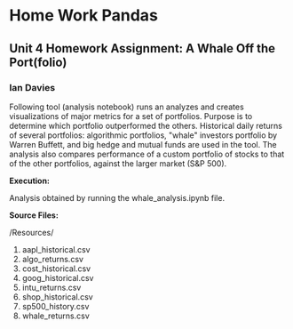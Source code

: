# Home Work Pandas
## Unit 4 Homework Assignment: A Whale Off the Port(folio)
### Ian Davies

 Following tool (analysis notebook) runs an analyzes and creates visualizations of major metrics for a set of portfolios.  Purpose is to determine which portfolio outperformed the others. Historical daily returns of several portfolios: algorithmic portfolios, "whale" investors portfolio by Warren Buffett, and  big hedge and mutual funds are used in the tool. The analysis also compares performance of a custom portfolio of stocks to that of the other portfolios, against the larger market (S&P 500). 
 
**Execution:**

Analysis obtained by running the whale_analysis.ipynb file.

**Source Files:**

/Resources/

 1. aapl_historical.csv
 2. algo_returns.csv
 3. cost_historical.csv
 4. goog_historical.csv
 5. intu_returns.csv
 6. shop_historical.csv
 7. sp500_history.csv
 8. whale_returns.csv
